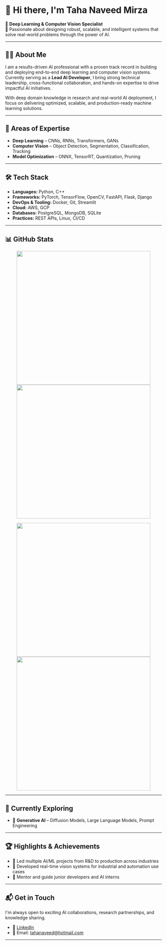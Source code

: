 # 👋 Hi there, I'm Taha Naveed Mirza

🎯 **Deep Learning & Computer Vision Specialist**  
📍 Passionate about designing robust, scalable, and intelligent systems that solve real-world problems through the power of AI.

---

## 👨‍💻 About Me

I am a results-driven AI professional with a proven track record in building and deploying end-to-end deep learning and computer vision systems. Currently serving as a **Lead AI Developer**, I bring strong technical leadership, cross-functional collaboration, and hands-on expertise to drive impactful AI initiatives.

With deep domain knowledge in research and real-world AI deployment, I focus on delivering optimized, scalable, and production-ready machine learning solutions.

---

## 🧩 Areas of Expertise

- **Deep Learning** – CNNs, RNNs, Transformers, GANs  
- **Computer Vision** – Object Detection, Segmentation, Classification, Tracking  
- **Model Optimization** – ONNX, TensorRT, Quantization, Pruning  

---

## 🛠️ Tech Stack

- **Languages:** Python, C++  
- **Frameworks:** PyTorch, TensorFlow, OpenCV, FastAPI, Flask, Django  
- **DevOps & Tooling:** Docker, Git, Streamlit  
- **Cloud:** AWS, GCP  
- **Databases:** PostgreSQL, MongoDB, SQLite  
- **Practices:** REST APIs, Linux, CI/CD  

---

## 📊 GitHub Stats

<p align="center">
  <img src="https://github-readme-stats.vercel.app/api?username=tahanaveed97&count_private=true&show_icons=true&theme=highcontrast&hide=prs,issues&include_all_commits=true" width="430"/>
  <img src="https://github-readme-stats.vercel.app/api/top-langs?username=tahanaveed97&layout=compact&show_icons=true&theme=highcontrast" width="430"/>
</p>

<p align="center">
  <img src="https://github-readme-streak-stats.herokuapp.com?user=tahanaveed97&theme=highcontrast&hide_border=true" width="430"/>
  <img src="https://github-profile-summary-cards.vercel.app/api/cards/profile-details?username=tahanaveed97&theme=github_dark" width="430"/>
</p>

---

## 🧠 Currently Exploring

- 🤖 **Generative AI** – Diffusion Models, Large Language Models, Prompt Engineering  

---

## 🏆 Highlights & Achievements

- 🔹 Led multiple AI/ML projects from R&D to production across industries  
- 🔹 Developed real-time vision systems for industrial and automation use cases  
- 🔹 Mentor and guide junior developers and AI interns  

---

## 📬 Get in Touch

I'm always open to exciting AI collaborations, research partnerships, and knowledge sharing.

- 🔗 [LinkedIn](https://www.linkedin.com/in/tahanaveedmirza)  
- 📧 Email: tahanaveed@hotmail.com  

---
